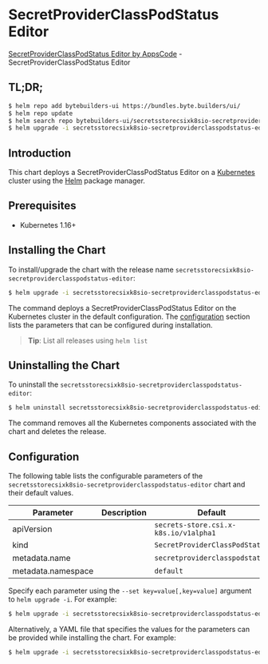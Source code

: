 # SecretProviderClassPodStatus Editor

[SecretProviderClassPodStatus Editor by AppsCode](https://byte.builders) - SecretProviderClassPodStatus Editor

## TL;DR;

```bash
$ helm repo add bytebuilders-ui https://bundles.byte.builders/ui/
$ helm repo update
$ helm search repo bytebuilders-ui/secretsstorecsixk8sio-secretproviderclasspodstatus-editor --version=v0.4.8
$ helm upgrade -i secretsstorecsixk8sio-secretproviderclasspodstatus-editor bytebuilders-ui/secretsstorecsixk8sio-secretproviderclasspodstatus-editor -n default --create-namespace --version=v0.4.8
```

## Introduction

This chart deploys a SecretProviderClassPodStatus Editor on a [Kubernetes](http://kubernetes.io) cluster using the [Helm](https://helm.sh) package manager.

## Prerequisites

- Kubernetes 1.16+

## Installing the Chart

To install/upgrade the chart with the release name `secretsstorecsixk8sio-secretproviderclasspodstatus-editor`:

```bash
$ helm upgrade -i secretsstorecsixk8sio-secretproviderclasspodstatus-editor bytebuilders-ui/secretsstorecsixk8sio-secretproviderclasspodstatus-editor -n default --create-namespace --version=v0.4.8
```

The command deploys a SecretProviderClassPodStatus Editor on the Kubernetes cluster in the default configuration. The [configuration](#configuration) section lists the parameters that can be configured during installation.

> **Tip**: List all releases using `helm list`

## Uninstalling the Chart

To uninstall the `secretsstorecsixk8sio-secretproviderclasspodstatus-editor`:

```bash
$ helm uninstall secretsstorecsixk8sio-secretproviderclasspodstatus-editor -n default
```

The command removes all the Kubernetes components associated with the chart and deletes the release.

## Configuration

The following table lists the configurable parameters of the `secretsstorecsixk8sio-secretproviderclasspodstatus-editor` chart and their default values.

|     Parameter      | Description |                     Default                      |
|--------------------|-------------|--------------------------------------------------|
| apiVersion         |             | <code>secrets-store.csi.x-k8s.io/v1alpha1</code> |
| kind               |             | <code>SecretProviderClassPodStatus</code>        |
| metadata.name      |             | <code>secretproviderclasspodstatus</code>        |
| metadata.namespace |             | <code>default</code>                             |


Specify each parameter using the `--set key=value[,key=value]` argument to `helm upgrade -i`. For example:

```bash
$ helm upgrade -i secretsstorecsixk8sio-secretproviderclasspodstatus-editor bytebuilders-ui/secretsstorecsixk8sio-secretproviderclasspodstatus-editor -n default --create-namespace --version=v0.4.8 --set apiVersion=secrets-store.csi.x-k8s.io/v1alpha1
```

Alternatively, a YAML file that specifies the values for the parameters can be provided while
installing the chart. For example:

```bash
$ helm upgrade -i secretsstorecsixk8sio-secretproviderclasspodstatus-editor bytebuilders-ui/secretsstorecsixk8sio-secretproviderclasspodstatus-editor -n default --create-namespace --version=v0.4.8 --values values.yaml
```
